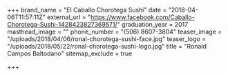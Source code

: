 +++
brand_name = "El Caballo Chorotega Sushi"
date = "2018-04-06T11:57:11Z"
external_url = "https://www.facebook.com/Caballo-Chorotega-Sushi-1428423827369571/"
graduation_year = 2017
masthead_image = ""
phone_number = "(506) 8607-3804"
teaser_image = "/uploads/2018/04/06/ronal-chorotega-sushi-face.jpg"
teaser_logo = "/uploads/2018/05/22/ronal-chorotega-sushi-logo.jpg"
title = "Ronald Campos Baltodano"
sitemap_exclude = true

+++
